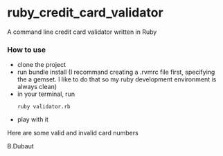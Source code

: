 ruby_credit_card_validator
==========================

A command line credit card validator written in Ruby

### How to use
- clone the project
- run bundle install (I recommand creating a .rvmrc file first, specifying the a gemset. I like to do that so my ruby development environment is always clean)
- in your terminal, run <pre><code>ruby validator.rb</code></pre>
- play with it

Here are some valid and invalid card numbers

B.Dubaut